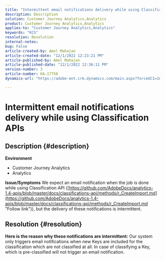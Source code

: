 ```yaml
---
title: "Intermittent email notifications delivery while using Classification APIs"
description: Description
solution: Customer Journey Analytics,Analytics
product: Customer Journey Analytics,Analytics
applies-to: "Customer Journey Analytics,Analytics"
keywords: "KCS"
resolution: Resolution
internal-notes: 
bug: False
article-created-by: Amol Mahajan
article-created-date: "12/1/2022 12:23:21 PM"
article-published-by: Amol Mahajan
article-published-date: "12/1/2022 12:36:11 PM"
version-number: 3
article-number: KA-17750
dynamics-url: "https://adobe-ent.crm.dynamics.com/main.aspx?forceUCI=1&pagetype=entityrecord&etn=knowledgearticle&id=d08d72ee-7271-ed11-9561-6045bd006793"

---
```

# Intermittent email notifications delivery while using Classification APIs

## Description {#description}

<b>Environment</b>
- Customer Journey Analytics
- Analytics



<b>Issue/Symptoms</b>
We expect an email notification when the job is done while using Classification API ([https://github.com/AdobeDocs/analytics-1.4-apis/blob/master/docs/classifications-api/methods/r_CreateImport.md](https://github.com/AdobeDocs/analytics-1.4-apis/blob/master/docs/classifications-api/methods/r_CreateImport.md "Follow link")), but the delivery of these notifications is intermittent.


## Resolution {#resolution}

<b>Here is the reason why these notifications are intermittent:</b>
Our system only triggers email notifications when new Keys are included for the classification which are not classified at all. In case of classifying a Key, which is pre-classified will not trigger an email notification.
